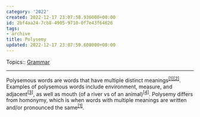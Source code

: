 ```yaml
---
category: '2022'
created: 2022-12-17 23:07:58.936000+00:00
id: 2bf4aa24-7cb8-4905-9710-0f7e43f64626
tags:
- archive
title: Polysemy
updated: 2022-12-17 23:07:59.608000+00:00
---
```

   
Topics:: [Grammar](../topics/grammar.md)   
   
   
---   
   
Polysemous words are words that have multiple distinct meanings<sup class="text-zinc-500"><a href="https://www.studysmarter.us/explanations/english/lexis-and-semantics/polysemy" target="_blank" rel="noopener noreferrer">[1]</a></sup><sup class="text-zinc-500"><a href="https://www.thoughtco.com/polysemy-words-and-meanings-1691642" target="_blank" rel="noopener noreferrer">[2]</a></sup>. Examples of polysemous words include environment, measure, and adjacent<sup class="text-zinc-500"><a href="https://profound-answers.com/what-are-the-polysemy-words" target="_blank" rel="noopener noreferrer">[3]</a></sup>, as well as mouth (of a river vs of an animal)<sup class="text-zinc-500"><a href="https://ifioque.com/linguistic/polysemy" target="_blank" rel="noopener noreferrer">[4]</a></sup>. Polysemy differs from homonymy, which is when words with multiple meanings are written and/or pronounced the same<sup class="text-zinc-500"><a href="https://www.studysmarter.us/explanations/english/lexis-and-semantics/polysemy" target="_blank" rel="noopener noreferrer">[1]</a></sup>.